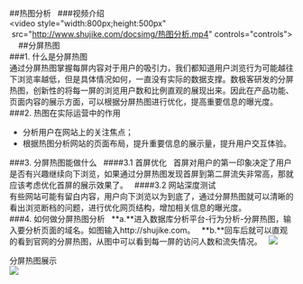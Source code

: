 ##热图分析  
###视频介绍   
<video style="width:800px;height:500px"  src="http://www.shujike.com/docsimg/热图分析.mp4" controls="controls"></video>    
##分屏热图  
###1. 什么是分屏热图  
通过分屏热图掌握每屏内容对于用户的吸引力，我们都知道用户浏览行为可能越往下浏览率越低，但是具体情况如何，一直没有实际的数据支撑。数极客研发的分屏热图，创新性的将每一屏的浏览用户数和比例直观的展现出来。因此在产品功能、页面内容的展示方面，可以根据分屏热图进行优化，提高重要信息的曝光度。  
###2. 热图在实际运营中的作用  
* 分析用户在网站上的关注焦点；  
* 根据热图分析网站的页面布局，提升重要信息的展示量，提升用户交互体验。  

###3. 分屏热图能做什么  
####3.1 首屏优化  
首屏对用户的第一印象决定了用户是否有兴趣继续向下浏览，如果通过分屏热图发现首屏到第二屏流失非常高，那就应该考虑优化首屏的展示效果了。  
####3.2 网站深度测试  
有些网站可能有留白内容，用户向下浏览以为到底了，通过分屏热图就可以清晰的看出浏览断档的问题，进行优化网页结构，增加相关信息的曝光度。  
###4. 如何做分屏热图分析  
**a.**进入数据库分析平台-行为分析-分屏热图，输入要分析页面的域名。如图输入http://shujike.com。   
**b.**回车后就可以直观的看到官网的分屏热图，从图中可以看到每一屏的访问人数和流失情况。  
![](http://www.shujike.com/docsimg/分屏热图1.jpg)  

分屏热图展示  
![](http://www.shujike.com/docsimg/分屏热图2.jpg)  
